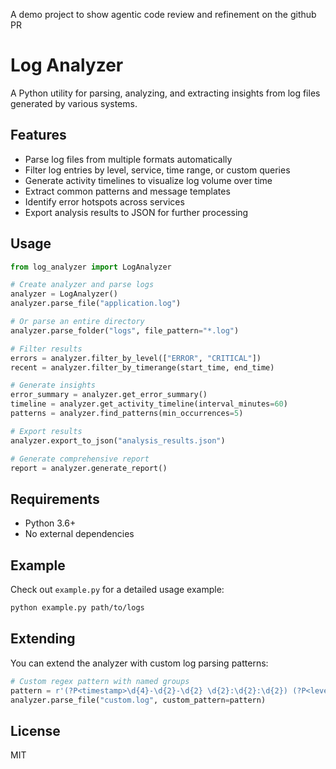 A demo project to show agentic code review and refinement on the github PR

# Log Analyzer

A Python utility for parsing, analyzing, and extracting insights from log files generated by various systems.

## Features

- Parse log files from multiple formats automatically
- Filter log entries by level, service, time range, or custom queries
- Generate activity timelines to visualize log volume over time
- Extract common patterns and message templates
- Identify error hotspots across services
- Export analysis results to JSON for further processing

## Usage

```python
from log_analyzer import LogAnalyzer

# Create analyzer and parse logs
analyzer = LogAnalyzer()
analyzer.parse_file("application.log")

# Or parse an entire directory
analyzer.parse_folder("logs", file_pattern="*.log")

# Filter results
errors = analyzer.filter_by_level(["ERROR", "CRITICAL"])
recent = analyzer.filter_by_timerange(start_time, end_time)

# Generate insights
error_summary = analyzer.get_error_summary()
timeline = analyzer.get_activity_timeline(interval_minutes=60)
patterns = analyzer.find_patterns(min_occurrences=5)

# Export results
analyzer.export_to_json("analysis_results.json")

# Generate comprehensive report
report = analyzer.generate_report()
```

## Requirements

- Python 3.6+
- No external dependencies

## Example

Check out `example.py` for a detailed usage example:

```bash
python example.py path/to/logs
```

## Extending

You can extend the analyzer with custom log parsing patterns:

```python
# Custom regex pattern with named groups
pattern = r'(?P<timestamp>\d{4}-\d{2}-\d{2} \d{2}:\d{2}:\d{2}) (?P<level>\w+) \[(?P<service>\w+)\] (?P<message>.*)'
analyzer.parse_file("custom.log", custom_pattern=pattern)
```

## License

MIT 
